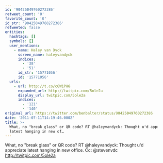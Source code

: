 ```yaml
---
id: '90425049760272386'
retweet_count: '0'
favorite_count: '0'
id_str: '90425049760272386'
retweeted: false
entities:
  hashtags: []
  symbols: []
  user_mentions:
    - name: Haley van Dyck
      screen_name: haleyvandyck
      indices:
        - '38'
        - '51'
      id_str: '15771056'
      id: '15771056'
  urls:
    - url: http://t.co/cGWiPH6
      expanded_url: http://twitpic.com/5ole2a
      display_url: twitpic.com/5ole2a
      indices:
        - '121'
        - '140'
original_url: https://twitter.com/benbalter/status/90425049760272386
date: '2011-07-11T14:19:46.000Z'
title: >-
  What, no "break glass" or QR code? RT @haleyvandyck: Thought u'd appreciate
  latest hanging in new of…
---
```


What, no "break glass" or QR code? RT @haleyvandyck: Thought u'd appreciate latest hanging in new office. Cc: @stevenvdc http://twitpic.com/5ole2a